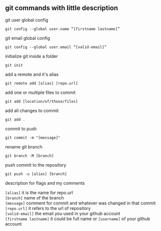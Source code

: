 ## git commands with little description

git user global config

```
git config --global user.name “[firstname lastname]”

```

git email global config

```
git config --global user.email “[valid-email]”
```

initialize git inside a folder

```
git init
```

add a remote and it's alias

```
git remote add [alias] [repo.url]
```

add one or multiple files to commit

```
git add [location/of/those/files]
```

add all changes to commit

```
git add .
```

commit to push

```
git commit -m "[message]"
```

rename git branch

```
git branch -M [branch]
```

push commit to the repository

```
git push -u [alias] [branch]
```

description for flags and my comments

`[alias]` it is the name for repo.url  
`[branch]` name of the branch  
`[message]` comment for commit and whatever was changed in that commit  
`[repo.url]` it refers to the url of repository  
`[valid-email]` the email you used in your github account  
`[firstname lastname]` it could be full name or `[username]` of your github account  
